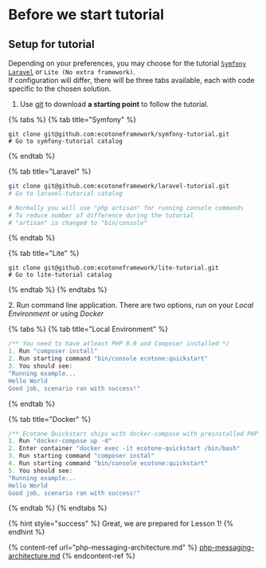 # Before we start tutorial

## Setup for tutorial

Depending on your preferences, you may choose for the tutorial [`Symfony`](https://symfony.com)  [`Laravel`](https://laravel.com) or `Lite (No extra framework)`.\
If configuration will differ, there will be three tabs available, each with code specific to the chosen solution.

1. Use [git](https://git-scm.com) to download  **a starting point** to follow the tutorial.

{% tabs %}
{% tab title="Symfony" %}
```
git clone git@github.com:ecotoneframework/symfony-tutorial.git
# Go to symfony-tutorial catalog
```
{% endtab %}

{% tab title="Laravel" %}
```bash
git clone git@github.com:ecotoneframework/laravel-tutorial.git
# Go to laravel-tutorial catalog

# Normally you will use "php artisan" for running console commands
# To reduce number of difference during the tutorial
# "artisan" is changed to "bin/console"
```
{% endtab %}

{% tab title="Lite" %}
```
git clone git@github.com:ecotoneframework/lite-tutorial.git
# Go to lite-tutorial catalog
```
{% endtab %}
{% endtabs %}

2\. Run command line application. There are two options, run on your _Local Environment_ or using _Docker_

{% tabs %}
{% tab title="Local Environment" %}
```php
/** You need to have atleast PHP 8.0 and Composer installed */
1. Run "composer install" 
2. Run starting command "bin/console ecotone:quickstart"
3. You should see:
"Running example...
Hello World
Good job, scenario ran with success!"
```
{% endtab %}

{% tab title="Docker" %}
```php
/** Ecotone Quickstart ships with docker-compose with preinstalled PHP 8.0 */
1. Run "docker-compose up -d"
2. Enter container "docker exec -it ecotone-quickstart /bin/bash"
3. Run starting command "composer instal"
4. Run starting command "bin/console ecotone:quickstart"
5. You should see:
"Running example...
Hello World
Good job, scenario ran with success!"
```
{% endtab %}
{% endtabs %}

{% hint style="success" %}
Great, we are prepared for Lesson 1!
{% endhint %}

{% content-ref url="php-messaging-architecture.md" %}
[php-messaging-architecture.md](php-messaging-architecture.md)
{% endcontent-ref %}
